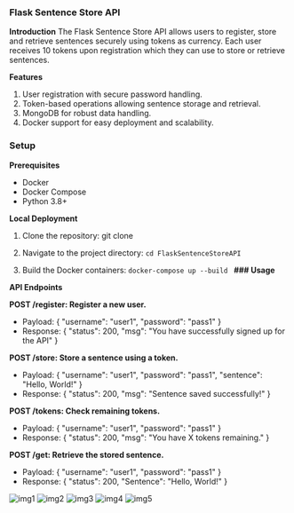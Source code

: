 ### **Flask Sentence Store API**

**Introduction**
The Flask Sentence Store API allows users to register, store and retrieve sentences securely using tokens as currency. Each user receives 10 tokens upon registration which they can use to store or retrieve sentences.

**Features**

1. User registration with secure password handling.
2. Token-based operations allowing sentence storage and retrieval.
3. MongoDB for robust data handling.
4. Docker support for easy deployment and scalability.

### **Setup**

**Prerequisites**

- Docker
- Docker Compose
- Python 3.8+

**Local Deployment**

1. Clone the repository:
git clone <repository-url>

2. Navigate to the project directory:
`cd FlaskSentenceStoreAPI
`
3. Build the Docker containers:
`docker-compose up --build
`
**### Usage**

**API Endpoints**


**POST /register: Register a new user.**

- Payload: { "username": "user1", "password": "pass1" }
- Response: { "status": 200, "msg": "You have successfully signed up for the API" }

**POST /store: Store a sentence using a token.**

- Payload: { "username": "user1", "password": "pass1", "sentence": "Hello, World!" }
- Response: { "status": 200, "msg": "Sentence saved successfully!" }


**POST /tokens: Check remaining tokens.**

- Payload: { "username": "user1", "password": "pass1" }
- Response: { "status": 200, "msg": "You have X tokens remaining." }


**POST /get: Retrieve the stored sentence.**

- Payload: { "username": "user1", "password": "pass1" }
- Response: { "status": 200, "Sentence": "Hello, World!" }



![img1](https://github.com/OgwuegbuMaxwell/FlaskSentenceStoreAPI/assets/53094485/5fc2e834-383b-4e96-999b-0368af1c1573)
![img2](https://github.com/OgwuegbuMaxwell/FlaskSentenceStoreAPI/assets/53094485/d3449ad4-29d2-48f4-a7e3-a9093edb07c3)
![img3](https://github.com/OgwuegbuMaxwell/FlaskSentenceStoreAPI/assets/53094485/8a25aed9-7f13-4bba-aec7-a2dcfe2d8b62)
![img4](https://github.com/OgwuegbuMaxwell/FlaskSentenceStoreAPI/assets/53094485/8ed0eaa4-8b37-4c5f-a887-9cb01b549e20)
![img5](https://github.com/OgwuegbuMaxwell/FlaskSentenceStoreAPI/assets/53094485/1c533895-9716-43d6-8a68-4b4858cb6b6c)




